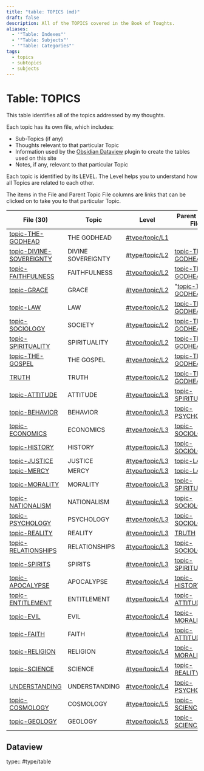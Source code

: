 ```yaml
---
title: "table: TOPICS (md)"
draft: false
description: All of the TOPICS covered in the Book of Toughts.
aliases:
  - '"Table: Indexes"'
  - '"Table: Subjects"'
  - '"Table: Categories"'
tags:
  - topics
  - subtopics
  - subjects
---
```

# Table: TOPICS
This table identifies all of the topics addressed by my thoughts.

Each topic has its own file, which includes:
- Sub-Topics (if any)
- Thoughts relevant to that particular Topic
- Information used by the [Obsidian Dataview](https://blacksmithgu.github.io/obsidian-dataview/) plugin to create the tables used on this site
- Notes, if any, relevant to that particular Topic

Each topic is identified by its LEVEL. The Level helps you to understand how all Topics are related to each other.

The items in the File and Parent Topic File columns are links that can be clicked on to take you to that particular Topic.

| File (30)                                               | Topic              | Level                                              | Parent Topic File                                 |
| ------------------------------------------------------- | ------------------ | -------------------------------------------------- | ------------------------------------------------- |
| [topic-THE-GODHEAD](topic-THE-GODHEAD.md)               | THE GODHEAD        | [#type/topic/L1](/Indexesindex.html#type/topic/L1) |                                                   |
| [topic-DIVINE-SOVEREIGNTY](topic-DIVINE-SOVEREIGNTY.md) | DIVINE SOVEREIGNTY | [#type/topic/L2](/Indexesindex.html#type/topic/L2) | [topic-THE-GODHEAD](topic-THE-GODHEAD.md)         |
| [topic-FAITHFULNESS](topic-FAITHFULNESS.md)                         | FAITHFULNESS       | [#type/topic/L2](/Indexesindex.html#type/topic/L2) | [topic-THE-GODHEAD](topic-THE-GODHEAD.md)         |
| [topic-GRACE](topic-GRACE.md)                                       | GRACE              | [#type/topic/L2](/Indexesindex.html#type/topic/L2) | "[topic-THE-GODHEAD](/content/IndexesTHE-GODHEAD) |
| [topic-LAW](topic-LAW.md)                                           | LAW                | [#type/topic/L2](/Indexesindex.html#type/topic/L2) | [topic-THE-GODHEAD](topic-THE-GODHEAD.md)         |
| [topic-SOCIOLOGY](topic-SOCIOLOGY.md)                               | SOCIETY            | [#type/topic/L2](/Indexesindex.html#type/topic/L2) | [topic-THE-GODHEAD](topic-THE-GODHEAD.md)         |
| [topic-SPIRITUALITY](topic-SPIRITUALITY.md)                         | SPIRITUALITY       | [#type/topic/L2](/Indexesindex.html#type/topic/L2) | [topic-THE-GODHEAD](topic-THE-GODHEAD.md)         |
| [topic-THE-GOSPEL](topic-THE-GOSPEL.md)                             | THE GOSPEL         | [#type/topic/L2](/Indexesindex.html#type/topic/L2) | [topic-THE-GODHEAD](topic-THE-GODHEAD.md)         |
| [TRUTH](TRUTH.md)                                       | TRUTH              | [#type/topic/L2](/Indexesindex.html#type/topic/L2) | [topic-THE-GODHEAD](topic-THE-GODHEAD.md)         |
| [topic-ATTITUDE](topic-ATTITUDE.md)                                 | ATTITUDE           | [#type/topic/L3](/Indexesindex.html#type/topic/L3) | [topic-SPIRITUALITY](topic-SPIRITUALITY.md)                   |
| [topic-BEHAVIOR](topic-BEHAVIOR.md)                                 | BEHAVIOR           | [#type/topic/L3](/Indexesindex.html#type/topic/L3) | [topic-PSYCHOLOGY](topic-PSYCHOLOGY.md)                       |
| [topic-ECONOMICS](topic-ECONOMICS.md)                               | ECONOMICS          | [#type/topic/L3](/Indexesindex.html#type/topic/L3) | [topic-SOCIOLOGY](topic-SOCIOLOGY.md)                         |
| [topic-HISTORY](topic-HISTORY.md)                    | HISTORY            | [#type/topic/L3](/Indexesindex.html#type/topic/L3) | [topic-SOCIOLOGY](topic-SOCIOLOGY.md)                         |
| [topic-JUSTICE](topic-JUSTICE.md)                    | JUSTICE            | [#type/topic/L3](/Indexesindex.html#type/topic/L3) | [topic-LAW](topic-LAW.md)                                     |
| [topic-MERCY](topic-MERCY.md)                                       | MERCY              | [#type/topic/L3](/Indexesindex.html#type/topic/L3) | [topic-LAW](topic-LAW.md)                                     |
| [topic-MORALITY](topic-MORALITY.md)                                 | MORALITY           | [#type/topic/L3](/Indexesindex.html#type/topic/L3) | [topic-SPIRITUALITY](topic-SPIRITUALITY.md)                   |
| [topic-NATIONALISM](topic-NATIONALISM.md)                           | NATIONALISM        | [#type/topic/L3](/Indexesindex.html#type/topic/L3) | [topic-SOCIOLOGY](topic-SOCIOLOGY.md)                         |
| [topic-PSYCHOLOGY](topic-PSYCHOLOGY.md)                             | PSYCHOLOGY         | [#type/topic/L3](/Indexesindex.html#type/topic/L3) | [topic-SOCIOLOGY](topic-SOCIOLOGY.md)                         |
| [topic-REALITY](topic-REALITY.md)                    | REALITY            | [#type/topic/L3](/Indexesindex.html#type/topic/L3) | [TRUTH](TRUTH.md)                                 |
| [topic-RELATIONSHIPS](topic-RELATIONSHIPS.md)                       | RELATIONSHIPS      | [#type/topic/L3](/Indexesindex.html#type/topic/L3) | [topic-SOCIOLOGY](topic-SOCIOLOGY.md)                         |
| [topic-SPIRITS](topic-SPIRITS.md)                                   | SPIRITS            | [#type/topic/L3](/Indexesindex.html#type/topic/L3) | [topic-SPIRITUALITY](topic-SPIRITUALITY.md)                   |
| [topic-APOCALYPSE](topic-APOCALYPSE.md)                             | APOCALYPSE         | [#type/topic/L4](/Indexesindex.html#type/topic/L4) | [topic-HISTORY](topic-HISTORY.md)              |
| [topic-ENTITLEMENT](topic-ENTITLEMENT.md)                           | ENTITLEMENT        | [#type/topic/L4](/Indexesindex.html#type/topic/L4) | [topic-ATTITUDE](topic-ATTITUDE.md)                           |
| [topic-EVIL](topic-EVIL.md)                                         | EVIL               | [#type/topic/L4](/Indexesindex.html#type/topic/L4) | [topic-MORALITY](topic-MORALITY.md)                           |
| [topic-FAITH](topic-FAITH.md)                                       | FAITH              | [#type/topic/L4](/Indexesindex.html#type/topic/L4) | [topic-ATTITUDE](topic-ATTITUDE.md)                           |
| [topic-RELIGION](topic-RELIGION.md)                                 | RELIGION           | [#type/topic/L4](/Indexesindex.html#type/topic/L4) | [topic-MORALITY](topic-MORALITY.md)                           |
| [topic-SCIENCE](topic-SCIENCE.md)                                   | SCIENCE            | [#type/topic/L4](/Indexesindex.html#type/topic/L4) | [topic-REALITY](topic-REALITY.md)              |
| [UNDERSTANDING](UNDERSTANDING.md)                       | UNDERSTANDING      | [#type/topic/L4](/Indexesindex.html#type/topic/L4) | [topic-PSYCHOLOGY](topic-PSYCHOLOGY.md)                       |
| [topic-COSMOLOGY](topic-COSMOLOGY.md)                               | COSMOLOGY          | [#type/topic/L5](/Indexesindex.html#type/topic/L5) | [topic-SCIENCE](topic-SCIENCE.md)                             |
| [topic-GEOLOGY](topic-GEOLOGY.md)                                   | GEOLOGY            | [#type/topic/L5](/Indexesindex.html#type/topic/L5) | [topic-SCIENCE](topic-SCIENCE.md)                             |
## Dataview
type:: #type/table

